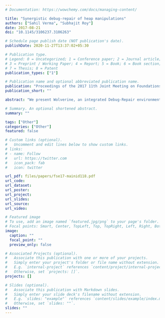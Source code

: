 ```yaml
---
# Documentation: https://wowchemy.com/docs/managing-content/

title: "Synergistic debug-repair of heap manipulations"
authors: ["Sahil Verma", "Subhajit Roy"]
date: 2017-08-21
doi: "10.1145/3106237.3106263"

# Schedule page publish date (NOT publication's date).
publishDate: 2020-11-27T13:37:02+05:30

# Publication type.
# Legend: 0 = Uncategorized; 1 = Conference paper; 2 = Journal article;
# 3 = Preprint / Working Paper; 4 = Report; 5 = Book; 6 = Book section;
# 7 = Thesis; 8 = Patent
publication_types: ["1"]

# Publication name and optional abbreviated publication name.
publication: "Proceedings of the 2017 11th Joint Meeting on Foundations of Software Engineering"
publication_short: ""

abstract: "We present Wolverine, an integrated Debug-Repair environment for heap manipulating programs. Wolverine facilitates stepping through a concrete program execution, provides visualizations of the abstract program states (as box-and-arrow diagrams) and integrates a novel, proof-directed repair algorithm to synthesize repair patches. To provide a seamless environment, Wolverine supports 'hot-patching' of the generated repair patches, enabling the programmer to continue the debug session without requiring an abort-compile-debug cycle. We also propose new debug-repair possibilities, 'specification refinement' and 'specification slicing' made possible by Wolverine. We evaluate our framework on 1600 buggy programs (generated using fault injection) on a variety of data-structures like singly, doubly and circular linked-lists, Binary Search Trees, AVL trees, Red-Black trees and Splay trees; Wolverine could repair all the buggy instances within reasonable time (less than 5 sec in most cases). We also evaluate Wolverine on 247 (buggy) student submissions; Wolverine could repair more than 80% of programs where the student had made a reasonable attempt."

# Summary. An optional shortened abstract.
summary: ""

tags: ["Other"]
categories: ["Other"]
featured: false

# Custom links (optional).
#   Uncomment and edit lines below to show custom links.
# links:
# - name: Follow
#   url: https://twitter.com
#   icon_pack: fab
#   icon: twitter

url_pdf: files/papers/fse17-mainid118.pdf
url_code:
url_dataset:
url_poster:
url_project:
url_slides:
url_source:
url_video:

# Featured image
# To use, add an image named `featured.jpg/png` to your page's folder. 
# Focal points: Smart, Center, TopLeft, Top, TopRight, Left, Right, BottomLeft, Bottom, BottomRight.
image:
  caption: ""
  focal_point: ""
  preview_only: false

# Associated Projects (optional).
#   Associate this publication with one or more of your projects.
#   Simply enter your project's folder or file name without extension.
#   E.g. `internal-project` references `content/project/internal-project/index.md`.
#   Otherwise, set `projects: []`.
projects: []

# Slides (optional).
#   Associate this publication with Markdown slides.
#   Simply enter your slide deck's filename without extension.
#   E.g. `slides: "example"` references `content/slides/example/index.md`.
#   Otherwise, set `slides: ""`.
slides: ""
---
```

